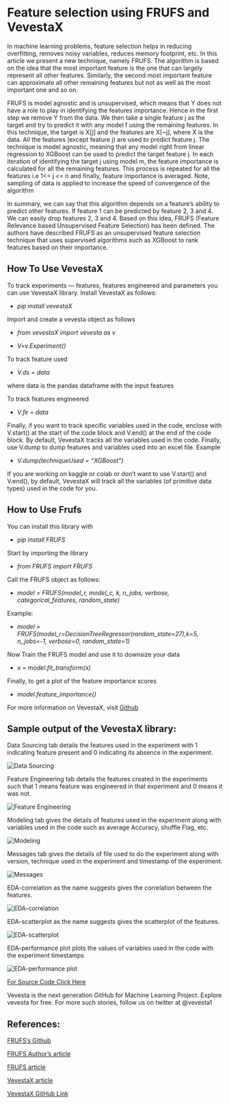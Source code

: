 
# Feature selection using FRUFS and VevestaX

In machine learning problems, feature selection helps in reducing overfitting, removes noisy variables, reduces memory footprint, etc. In this article we present a new technique, namely FRUFS. The algorithm is based on the idea that the most important feature is the one that can largely represent all other features. Similarly, the second most important feature can approximate all other remaining features but not as well as the most important one and so on.

FRUFS is model agnostic and is unsupervised, which means that Y does not have a role to play in identifying the features importance. Hence in the first step we remove Y from the data. We then take a single feature j as the target and try to predict it with any model f using the remaining features. In this technique, the target is X[j] and the features are X[~j], where X is the data. All the features (except feature j) are used to predict feature j. The technique is model agnostic, meaning that any model right from linear regression to XGBoost can be used to predict the target feature j. In each iteration of identifying the target j using model m, the feature importance is calculated for all the remaining features. This process is repeated for all the features i.e 1<= j <= n and finally, feature importance is averaged. Note, sampling of data is applied to increase the speed of convergence of the algorithm

In summary, we can say that this algorithm depends on a feature’s ability to predict other features. If feature 1 can be predicted by feature 2, 3 and 4. We can easily drop features 2, 3 and 4. Based on this idea, FRUFS (Feature Relevance based Unsupervised Feature Selection) has been defined. The authors have described FRUFS as an unsupervised feature selection technique that uses supervised algorithms such as XGBoost to rank features based on their importance.

## How To Use VevestaX
To track experiments — features, features engineered and parameters you can use VevestaX library. Install VevestaX as follows:

* *pip install vevestaX*

Import and create a vevesta object as follows

* *from vevestaX import vevesta as v*

* *V=v.Experiment()*

To track feature used

* *V.ds = data*

where data is the pandas dataframe with the input features

To track features engineered

* *V.fe = data*

Finally, if you want to track specific variables used in the code, enclose with V.start() at the start of the code block and V.end() at the end of the code block. By default, VevestaX tracks all the variables used in the code. Finally, use V.dump to dump features and variables used into an excel file. Example

* *V.dump(techniqueUsed = “XGBoost”)*

If you are working on kaggle or colab or don’t want to use V.start() and V.end(), by default, VevestaX will track all the variables (of primitive data types) used in the code for you.

## How to Use Frufs
You can install this library with

* *pip install FRUFS*

Start by importing the library

* *from FRUFS import FRUFS*

Call the FRUFS object as follows:

* *model = FRUFS(model_r, model_c, k, n_jobs, verbose, categorical_features, random_state)*

Example:

* *model = FRUFS(model_r=DecisionTreeRegressor(random_state=27),k=5, n_jobs=-1, verbose=0, random_state=1)*

Now Train the FRUFS model and use it to downsize your data

* *x = model.fit_transform(x)*

Finally, to get a plot of the feature importance scores

* *model.feature_importance()*

For more information on VevestaX, visit [Github](https://github.com/Vevesta/VevestaX)

## Sample output of the VevestaX library:
Data Sourcing tab details the features used in the experiment with 1 indicating feature present and 0 indicating its absence in the experiment.

![Data Sourcing](https://miro.medium.com/max/1400/1*Ru401YAePZrqh2fUgqNqQA.png)

Feature Engineering tab details the features created in the experiments such that 1 means feature was engineered in that experiment and 0 means it was not.

![Feature Engineering](https://miro.medium.com/max/1400/1*0N1JHWlV__qy7YTkQbhqqw.png)

Modeling tab gives the details of features used in the experiment along with variables used in the code such as average Accuracy, shuffle Flag, etc.

![Modeling](https://miro.medium.com/max/1400/1*0GIL1Wq83eYcXUVDfY2duA.png)

Messages tab gives the details of file used to do the experiment along with version, technique used in the experiment and timestamp of the experiment.

![Messages](https://miro.medium.com/max/1400/1*m04LhmsnXR-ku6zvBLf1Bw.png)

EDA-correlation as the name suggests gives the correlation between the features.

![EDA-correlation](https://miro.medium.com/max/1400/1*57gwW3D7lyZnmgrFgndTlw.png)

EDA-scatterplot as the name suggests gives the scatterplot of the features.

![EDA-scatterplot](https://miro.medium.com/max/1400/1*53e_SAgddu08MJYG7iQjtQ.png)

EDA-performance plot plots the values of variables used in the code with the experiment timestamps

![EDA-performance plot](https://miro.medium.com/max/1400/1*D7LLQtwv5tDt2-iTA87PUA.png)

[For Source Code Click Here](https://gist.github.com/sarthakkedia123/9e41f5450120886d956af59e2dc7d944.js)

Vevesta is the next generation GitHub for Machine Learning Project. Explore vevesta for free. For more such stories, follow us on twitter at @vevesta1

## References:

[FRUFS’s Github](https://github.com/atif-hassan/FRUFS)

[FRUFS Author’s article](https://www.deepwizai.com/projects/how-to-perform-unsupervised-feature-selection-using-supervised-algorithms)

[FRUFS article](https://www.vevesta.com/blog/1)

[VevestaX article](https://medium.com/@priyanka_60446/vevestax-open-source-library-to-track-failed-and-successful-machine-learning-experiments-and-data-8deb76254b9c)

[VevestaX GitHub Link](https://github.com/Vevesta/VevestaX)